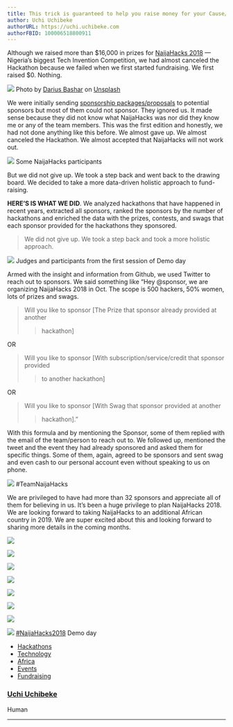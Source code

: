 ```yaml
---
title: This trick is guaranteed to help you raise money for your Cause/Event
author: Uchi Uchibeke
authorURL: https://uchi.uchibeke.com
authorFBID: 100006518800911
---
```


Although we raised more than $16,000 in prizes for [NaijaHacks
2018](http://naijahacks.com/) — Nigeria’s biggest Tech Invention Competition, we
had almost canceled the Hackathon because we failed when we first started
fundraising. We first raised $0. Nothing.

![](https://cdn-images-1.medium.com/max/1600/1*0QfZIZOih894gnt1y_HbAA.png)
<span class="figcaption_hack">Photo by [Darius
Bashar](https://unsplash.com/photos/3KYviZ-qG7M?utm_source=unsplash&utm_medium=referral&utm_content=creditCopyText)
on
[Unsplash](https://unsplash.com/search/photos/surprise?utm_source=unsplash&utm_medium=referral&utm_content=creditCopyText)</span>

<!--truncate-->

We were initially sending [sponsorship
packages/proposals](https://naijahacks.com/res/NaijaHacks_Partner_Pack_2.pdf) to
potential sponsors but most of them could not sponsor. They ignored us. It made
sense because they did not know what NaijaHacks was nor did they know me or any
of the team members. This was the first edition and honestly, we had not done
anything like this before. We almost gave up. We almost canceled the Hackathon.
We almost accepted that NaijaHacks will not work out.

![](https://cdn-images-1.medium.com/max/1600/1*Vr0vbvsh3D3bYL1z6v5BMQ.jpeg)
<span class="figcaption_hack">Some NaijaHacks participants</span>

But we did not give up. We took a step back and went back to the drawing board.
We decided to take a more data-driven holistic approach to fund-raising.

**HERE’S IS WHAT WE DID**. We analyzed hackathons that have happened in recent
years, extracted all sponsors, ranked the sponsors by the number of hackathons
and enriched the data with the prizes, contests, and swags that each sponsor
provided for the hackathons they sponsored.

> We did not give up. We took a step back and took a more holistic approach.

![](https://cdn-images-1.medium.com/max/1600/1*l1CjqNAwjX2Z-A1NaJQaNw.jpeg)
<span class="figcaption_hack">Judges and participants from the first session of Demo day</span>

Armed with the insight and information from Github, we used Twitter to reach out
to sponsors. We said something like “Hey @sponsor, we are organizing NaijaHacks
2018 in Oct. The scope is 500 hackers, 50% women, lots of prizes and swags.

> Will you like to sponsor [The Prize that sponsor already provided at another
> > hackathon]

OR

> Will you like to sponsor [With subscription/service/credit that sponsor provided
> > to another hackathon]

OR

> Will you like to sponsor [With Swag that sponsor provided at another
> > hackathon].”

With this formula and by mentioning the Sponsor, some of them replied with the
email of the team/person to reach out to. We followed up, mentioned the tweet
and the event they had already sponsored and asked them for specific things.
Some of them, again, agreed to be sponsors and sent swag and even cash to our
personal account even without speaking to us on phone.

![](https://cdn-images-1.medium.com/max/1600/1*bxl0ZHoZU1RFoBiUinTrzA.png)
<span class="figcaption_hack">#TeamNaijaHacks</span>

We are privileged to have had more than 32 sponsors and appreciate all of them
for believing in us. It’s been a huge privilege to plan NaijaHacks 2018. We are
looking forward to taking NaijaHacks to an additional African country in 2019.
We are super excited about this and looking forward to sharing more details in
the coming months.

![](https://cdn-images-1.medium.com/max/800/1*-Zx_IuHqFSAdLSMjl34lNA.jpeg)

![](https://cdn-images-1.medium.com/max/800/1*NdShZp52UmE6rNbqAPXV2w.jpeg)

![](https://cdn-images-1.medium.com/max/800/1*GbF9vZW9TIKo0vyIeK5zlQ.jpeg)

![](https://cdn-images-1.medium.com/max/800/1*fGl2A1yjmRCCpgepD9kDfw.jpeg)

![](https://cdn-images-1.medium.com/max/800/1*G8f_JYCgWJzwYE3vV8mtHQ.jpeg)

![](https://cdn-images-1.medium.com/max/800/1*3CVP2MChbTLmMebfJu9G_g.jpeg)

![](https://cdn-images-1.medium.com/max/1200/1*NGaFBsx36h9R67Sx88iWJQ.jpeg)

![](https://cdn-images-1.medium.com/max/1200/1*QIXl-fDcgpryUUMssaRH2Q.jpeg)
<span class="figcaption_hack">[#NaijaHacks2018](https://twitter.com/search?f=tweets&vertical=default&q=#naijahacks2018&src=typd)
Demo day</span>

- [Hackathons](https://medium.com/tag/hackathons?source=post)
- [Technology](https://medium.com/tag/technology?source=post)
- [Africa](https://medium.com/tag/africa?source=post)
- [Events](https://medium.com/tag/events?source=post)
- [Fundraising](https://medium.com/tag/fundraising?source=post)

### [Uchi Uchibeke](https://medium.com/@uchi)

Human

---
